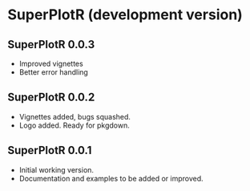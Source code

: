 # SuperPlotR (development version)

## SuperPlotR 0.0.3

* Improved vignettes
* Better error handling

## SuperPlotR 0.0.2

* Vignettes added, bugs squashed.
* Logo added. Ready for pkgdown.

## SuperPlotR 0.0.1

* Initial working version.
* Documentation and examples to be added or improved.
